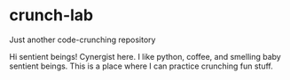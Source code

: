 # crunch-lab
Just another code-crunching repository

Hi sentient beings!
Cynergist here.  I like python, coffee, and smelling baby sentient beings.
This is a place where I can practice crunching fun stuff.
